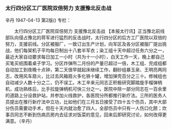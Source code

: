 ### 太行四分区工厂医院双倍努力  支援豫北反击战
辛丹
1947-04-13
第2版()
专栏：

　　太行四分区工厂医院双倍努力
    支援豫北反击战
    【本报太行讯】正当豫北前线部队向侵占豫北的蒋军进行猛烈的反击战时，太行四分区的后方工厂医院以双倍的努力，支援前线。分区被服厂，一致订出生产计划，向军区及各分区被服厂提出挑战，他们每架机子平均每日制出十八套半军衣；染工组十天中超过任务六分之一，最近大家自动要求每日加工一小时（共为十一小时），白天工作一天，晚上都自己买笔买纸围着桌子学习。分区炸弹所二月份的产量已超过一倍，木工组、完成组都自动加工到夜晚十点钟，第二天很早就起床继续工作，翻砂组暴玉泉、王明亮两同志，改用风车扇火，比过去风箱扇火多化铁十罐，增加弹壳百分之三十。修械组也自动减少人数十分之二，仍不误工。木工辛来元同志正积极研究脚踏旋手榴弹柄机，成功熟练后，比手拉旋弹柄机可快三分之一。医院中除一部分同志在一百余里的道路上分设救护站，并参加火线救护，各医院分所都推行新疗法。三所的医务人员提出在推行新疗法中立功，比如他们在三月五日接受了四十五个伤员，其中大部分伤员需要动手术，但在十天内就治愈了四人，全部伤员中只有一人伤口化脓；炊事员同志不断到伤病员房内去征求对饭菜的意见，回来后即研究讨论，如何改得更满意。（辛丹）
